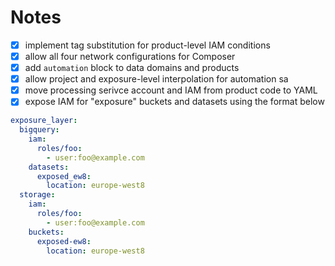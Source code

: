 # Notes

- [x] implement tag substitution for product-level IAM conditions
- [x] allow all four network configurations for Composer
- [x] add `automation` block to data domains and products
- [x] allow project and exposure-level interpolation for automation sa
- [x] move processing serivce account and IAM from product code to YAML
- [x] expose IAM for "exposure" buckets and datasets using the format below

```yaml
exposure_layer:
  bigquery:
    iam:
      roles/foo:
        - user:foo@example.com
    datasets:
      exposed_ew8:
        location: europe-west8
  storage:
    iam:
      roles/foo:
        - user:foo@example.com
    buckets:
      exposed-ew8:
        location: europe-west8
```
